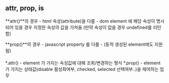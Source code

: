 ## attr, prop, is 

**attr()**의 경우 
    - html 속성(attribute)을 다룸
    - dom element 에 해당 속성이 명시되어 있을 경우 지정한 속성의 값을 가져옴 
      (만약 속성이 없을 경우 undefined를 리턴함)

**prop()**의 경우 
    - javascript property 를 다룸 
    - 
    (동적 생성된 element에도 지원됨)

#### 
*.attr() - element 가 가지는 속성값에 대해 조회/변경하는 형식 
*.prop() - element 가 가지는 상태값(disable 활성화여부, checked, selected 선택여부..)을 제어하는 업무
